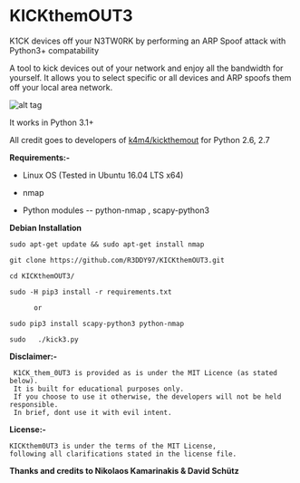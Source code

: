 # KICKthemOUT3

K1CK  devices off your N3TW0RK by performing an ARP Spoof attack with Python3+ compatability



A tool to kick devices out of your network and enjoy all the bandwidth for yourself. It allows you to select specific or all devices and ARP spoofs them off your local area network.


![alt tag](https://cloud.githubusercontent.com/assets/13858661/24928497/3d759850-1f20-11e7-8703-00a704fd269d.png)

It works in Python 3.1+


All credit goes to developers of [k4m4/kickthemout](https://nikolaskama.me/kickthemoutproject/) for  Python 2.6, 2.7



**Requirements:-**

- Linux OS (Tested in Ubuntu 16.04 LTS x64)

- nmap

- Python modules -- python-nmap , scapy-python3


**Debian Installation**



`sudo apt-get update && sudo apt-get install nmap`


`git clone https://github.com/R3DDY97/KICKthemOUT3.git`


`cd KICKthemOUT3/`


 `sudo -H pip3 install -r requirements.txt`

          or

`sudo pip3 install scapy-python3 python-nmap`


 `sudo   ./kick3.py`




   **Disclaimer:-**

     K1CK_them_0UT3 is provided as is under the MIT Licence (as stated below).
     It is built for educational purposes only.
     If you choose to use it otherwise, the developers will not be held responsible.
     In brief, dont use it with evil intent.


 **License:-**

    KICKthem0UT3 is under the terms of the MIT License,
    following all clarifications stated in the license file.


**Thanks and credits to Nikolaos Kamarinakis  & David Schütz**
